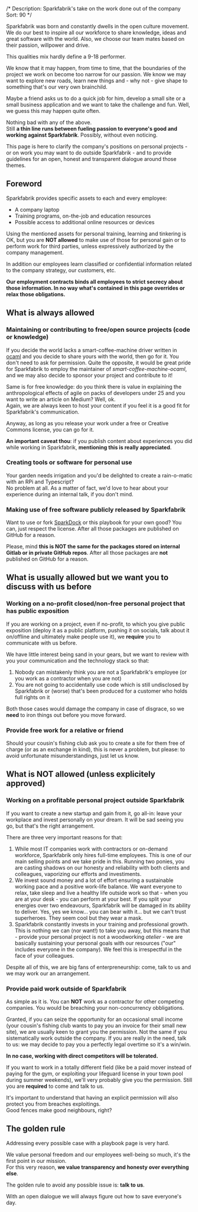 /*
Description: Sparkfabrik's take on the work done out of the company
Sort: 90
*/


Sparkfabrik was born and constantly dwells in the open culture movement. We do our best to inspire all our workforce to share knowledge, ideas and great software with the world. Also, we choose our team mates based on their passion, willpower and drive.

This qualities mix hardly define a 9-18 performer.

We know that it may happen, from time to time, that the boundaries of the project we work on become too narrow for our passion. We know we may want to explore new roads, learn new things and - why not - give shape to something that's our very own brainchild.

Maybe a friend asks us to do a quick job for him, develop a small site or a small business application and we want to take the challenge and fun. Well, we guess this may happen quite often.

Nothing bad with any of the above.  
Still **a thin line runs between fueling passion to everyone's good and working against Sparkfabrik**. Possibly, without even noticing.

This page is here to clarify the company's positions on personal projects - or on work you may want to do outside Sparkfabrik - and to provide guidelines for an open, honest and transparent dialogue around those themes.

## Foreword

Sparkfabrik provides specific assets to each and every employee:

* A company laptop
* Training programs, on-the-job and education resources
* Possible access to additional online resources or devices

Using the mentioned assets for personal training, learning and tinkering is OK, but you are **NOT allowed** to make use of those for personal gain or to perform work for third parties, unless expressively authorized by the company management.

In addition our employees learn classified or confidential information related to the company strategy, our customers, etc.

**Our employment contracts binds all employees to strict secrecy about those information. In no way what's contained in this page overrides or relax those obligations.**

## What is always allowed

### Maintaining or contributing to free/open source projects (code or knowledge)

If you decide the world lacks a smart-coffee-machine driver written in [ocaml](https://ocaml.org/) and you decide to share yours with the world, then go for it. You don't need to ask for permission. Quite the opposite, it would be great pride for Sparkfabrik to employ the maintainer of _smart-coffee-machine-ocaml_, and we may also decide to sponsor your project and contribute to it!

Same is for free knowledge: do you think there is value in explaining the anthropological effects of agile on packs of developers under 25 and you want to write an article on Medium? Well, ok.  
Again, we are always keen to host your content if you feel it is a good fit for Sparkfabrik's communication.

Anyway, as long as you release your work under a free or Creative Commons license, you can go for it.

**An important caveat thou**: if you publish content about experiences you did while working in Sparkfabrik, **mentioning this is really appreciated**.

### Creating tools or software for personal use

Your garden needs irrigation and you'd be delighted to create a rain-o-matic with an RPi and Typescript?  
No problem at all. As a matter of fact, we'd love to hear about your experience during an internal talk, if you don't mind.

### Making use of free software publicly released by Sparkfabrik

Want to use or fork [SparkDock](https://github.com/sparkfabrik/sparkdock) or this playbook for your own good? You can, just respect the license. After all those packages are published on GitHub for a reason.

Please, mind **this is NOT the same for the packages stored on internal Gitlab or in private GitHub repos**. After all those packages are **not** published on GitHub for a reason.

## What is usually allowed but we want you to discuss with us before

### Working on a no-profit closed/non-free personal project that has public exposition

If you are working on a project, even if no-profit, to which you give public exposition (deploy it as a public platform, pushing it on socials, talk about it on/offline and ultimately make people use it), we **require** you to communicate with us before.

We have little interest being sand in your gears, but we want to review with you your communication and the technology stack so that:

1. Nobody can mistakenly think you are not a Sparkfabrik's employee (or you work as a contractor when you are not)
2. You are not going to accidentally use code which is still undisclosed by Sparkfabrik or (worse) that's been produced for a customer who holds full rights on it

Both those cases would damage the company in case of disgrace, so we **need** to iron things out before you move forward.

### Provide free work for a relative or friend

Should your cousin's fishing club ask you to create a site for them free of charge (or as an exchange in kind), this is never a problem, but please: to avoid unfortunate misunderstandings, just let us know.

## What is NOT allowed (unless explicitely approved)

### Working on a profitable personal project outside Sparkfabrik

If you want to create a new startup and gain from it, go all-in: leave your workplace and invest personally on your dream. It will be sad seeing you go, but that's the right arrangement.

There are three very important reasons for that:

1. While most IT companies work with contractors or on-demand workforce, Sparkfabrik only hires full-time employees. This is one of our main selling points and we take pride in this. Running two ponies, you are casting shadows on our honesty and reliability with both clients and colleagues, vaporizing our efforts and investiments.
2. We invest sound money and a lot of effort ensuring a sustainable working pace and a positive work-life balance. We want everyone to relax, take sleep and live a healthy life outside work so that - when you are at your desk - you can perform at your best. If you split your energies over two endeavours, Sparkfabrik will be damaged in its ability to deliver. Yes, yes we know... you can bear with it... but we can't trust superheroes. They seem cool but they wear a mask.
3. Sparkfabrik constantly invests in your training and professional growth. This is nothing we can (nor want!) to take you away, but this means that - provide your personal project is not a woodworking _atelier_ - we are basically sustaining your personal goals with our resources ("our" includes everyone in the company). We feel this is irrespectful in the face of your colleagues.

Despite all of this, we are big fans of enterpreneurship: come, talk to us and we may work our an arrangement.

### Provide paid work outside of Sparkfabrik

As simple as it is. You can **NOT** work as a contractor for other competing companies. You would be breaching your non-concurrency obbligations.

Granted, if you can seize the opportunity for an occasional small income (your cousin's fishing club wants to pay you an invoice for their small new site), we are usually keen to grant you the permission. Not the same if you sistematically work outside the company. If you are really in the need, talk to us: we may decide to pay you a perfectly legal overtime so it's a win/win.

**In no case, working with direct competitors will be tolerated.**

If you want to work in a totally different field (like be a paid mover instead of paying for the gym, or exploiting your lifeguard license in your town pool during summer weekends), we'll very probably give you the permission. Still you are **required** to come and talk to us.

It's important to understand that having an explicit permission will also protect you from breaches exploitings.  
Good fences make good neighbours, right?

## The golden rule

Addressing every possible case with a playbook page is very hard.

We value personal freedom and our employees well-being so much, it's the first point in our mission.  
For this very reason, **we value transparency and honesty over everything else**.

The golden rule to avoid any possible issue is: **talk to us**.

With an open dialogue we will always figure out how to save everyone's day.
